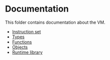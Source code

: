 Documentation
============
This folder contains documentation about the VM.

* [Instruction set](instructionset.md)
* [Types](types.md)
* [Functions](functions.md)
* [Objects](objects.md)
* [Runtime library](rtlib.md)
